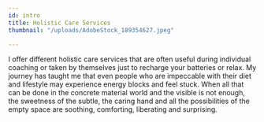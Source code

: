 ```yaml
---
id: intro
title: Holistic Care Services
thumbnail: "/uploads/AdobeStock_189354627.jpeg"

---
```

I offer different holistic care services that are often useful during individual coaching or taken by themselves just to recharge your batteries or relax. My journey has taught me that even people who are impeccable with their diet and lifestyle may experience energy blocks and feel stuck. When all that can be done in the concrete material world and the visible is not enough, the sweetness of the subtle, the caring hand and all the possibilities of the empty space are soothing, comforting, liberating and surprising.